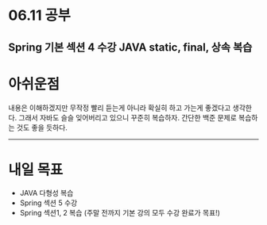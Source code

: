 # 06.11 공부
Spring 기본 섹션 4 수강
JAVA static, final, 상속 복습
---
# 아쉬운점

내용은 이해하겠지만 무작정 빨리 듣는게 아니라 확실히 하고 가는게 좋겠다고 생각한다.
그래서 자바도 슬슬 잊어버리고 있으니 꾸준히 복습하자.
간단한 백준 문제로 복습하는 것도 좋을 듯하다.


---
# 내일 목표
- JAVA 다형성 복습
- Spring 섹션 5 수강
- Spring 섹션1, 2 복습
(주말 전까지 기본 강의 모두 수강 완료가 목표!)


